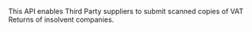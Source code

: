 This API enables Third Party suppliers to submit scanned copies of VAT Returns of insolvent companies.